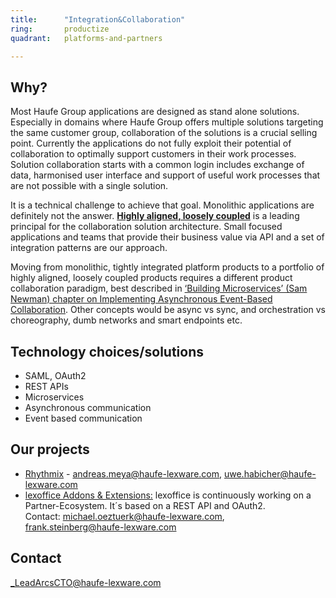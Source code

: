 ```yaml
---
title:      "Integration&Collaboration"
ring:       productize
quadrant:   platforms-and-partners

---
```


## Why? ##

Most Haufe Group applications are designed as stand alone solutions.
Especially in domains where Haufe Group offers multiple solutions targeting the same customer group, collaboration of the solutions is a crucial selling point.
Currently the applications do not fully exploit their potential of collaboration to optimally support customers in their work processes.
Solution collaboration starts with a common login includes exchange of data, harmonised user interface and support of useful work processes that are not possible with a single solution.

It is a technical challenge to achieve that goal. Monolithic applications are definitely not the answer.
[**Highly aligned, loosely coupled**](https://de.slideshare.net/reed2001/culture-1798664/94-Highly_Aligned_Loosely_Coupled_Highly) is a leading principal for the collaboration solution architecture.
Small focused applications and teams that provide their business value via API and a set of integration patterns are our approach.

Moving from monolithic, tightly integrated platform products to a portfolio of highly aligned, loosely coupled products requires a different product collaboration paradigm, best described in [‘Building Microservices’ (Sam Newman) chapter on Implementing Asynchronous Event-Based Collaboration](https://www.safaribooksonline.com/library/view/building-microservices/9781491950340/ch04.html#idm811600).
Other concepts would be async vs sync, and orchestration vs choreography, dumb networks and smart endpoints etc.

## Technology choices/solutions ##

- SAML, OAuth2
- REST APIs
- Microservices
- Asynchronous communication
- Event based communication

## Our projects ##

- [Rhythmix](https://rhythmix.haufe.com/de) - <andreas.meya@haufe-lexware.com>, <uwe.habicher@haufe-lexware.com>
- [lexoffice Addons & Extensions:](https://www.lexoffice.de/partner/) lexoffice is continuously working on a Partner-Ecosystem. It´s based on a REST API and OAuth2.   
Contact: <michael.oeztuerk@haufe-lexware.com>, <frank.steinberg@haufe-lexware.com>

## Contact ##

<_LeadArcsCTO@haufe-lexware.com>
